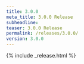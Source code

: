```yaml
---
title: 3.0.0
meta_title: 3.0.0 Release
subheadline: 
teaser: 3.0.0 Release
permalink: /releases/3.0.0/
version: 3.0.0
---
```


{% include _release.html %}
